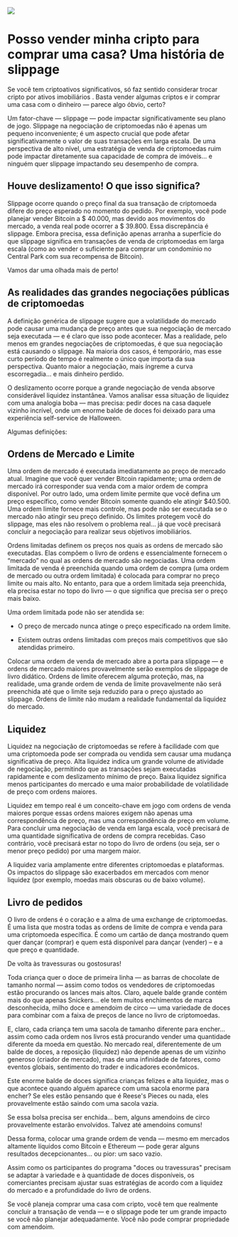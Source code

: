 ![](https://realopen.ghost.io/content/images/2023/12/CCB4474F-755E-42DF-A416-DCAA50766A22.png)
# Posso vender minha cripto para comprar uma casa? Uma história de slippage

Se você tem criptoativos significativos, só faz sentido considerar trocar cripto por ativos imobiliários . Basta vender algumas criptos e ir comprar uma casa com o dinheiro — parece algo óbvio, certo?

Um fator-chave — slippage — pode impactar significativamente seu plano de jogo. Slippage na negociação de criptomoedas não é apenas um pequeno inconveniente; é um aspecto crucial que pode afetar significativamente o valor de suas transações em larga escala. De uma perspectiva de alto nível, uma estratégia de venda de criptomoedas ruim pode impactar diretamente sua capacidade de compra de imóveis... e ninguém quer slippage impactando seu desempenho de compra.

## Houve deslizamento! O que isso significa?

Slippage ocorre quando o preço final da sua transação de criptomoeda difere do preço esperado no momento do pedido. Por exemplo, você pode planejar vender Bitcoin a $ 40.000, mas devido aos movimentos do mercado, a venda real pode ocorrer a $ 39.800. Essa discrepância é slippage. Embora precisa, essa definição apenas arranha a superfície do que slippage significa em transações de venda de criptomoedas em larga escala (como ao vender o suficiente para comprar um condomínio no Central Park com sua recompensa de Bitcoin).

Vamos dar uma olhada mais de perto!

## As realidades das grandes negociações públicas de criptomoedas

A definição genérica de slippage sugere que a volatilidade do mercado pode causar uma mudança de preço antes que sua negociação de mercado seja executada — e é claro que isso pode acontecer. Mas a realidade, pelo menos em grandes negociações de criptomoedas, é que sua negociação está causando o slippage. Na maioria dos casos, é temporário, mas esse curto período de tempo é realmente o único que importa da sua perspectiva. Quanto maior a negociação, mais íngreme a curva escorregadia... e mais dinheiro perdido.

O deslizamento ocorre porque a grande negociação de venda absorve considerável liquidez instantânea. Vamos analisar essa situação de liquidez com uma analogia boba — mas precisa: pedir doces na casa daquele vizinho incrível, onde um enorme balde de doces foi deixado para uma experiência self-service de Halloween.

Algumas definições:

## Ordens de Mercado e Limite

Uma ordem de mercado é executada imediatamente ao preço de mercado atual. Imagine que você quer vender Bitcoin rapidamente; uma ordem de mercado irá corresponder sua venda com a maior ordem de compra disponível. Por outro lado, uma ordem limite permite que você defina um preço específico, como vender Bitcoin somente quando ele atingir $40.500. Uma ordem limite fornece mais controle, mas pode não ser executada se o mercado não atingir seu preço definido. Os limites protegem você do slippage, mas eles não resolvem o problema real... já que você precisará concluir a negociação para realizar seus objetivos imobiliários.

Ordens limitadas definem os preços nos quais as ordens de mercado são executadas. Elas compõem o livro de ordens e essencialmente fornecem o “mercado” no qual as ordens de mercado são negociadas. Uma ordem limitada de venda é preenchida quando uma ordem de compra (uma ordem de mercado ou outra ordem limitada) é colocada para comprar no preço limite ou mais alto. No entanto, para que a ordem limitada seja preenchida, ela precisa estar no topo do livro — o que significa que precisa ser o preço mais baixo.

Uma ordem limitada pode não ser atendida se:

   - O preço de mercado nunca atinge o preço especificado na ordem limite.

   - Existem outras ordens limitadas com preços mais competitivos que são atendidas primeiro.

Colocar uma ordem de venda de mercado abre a porta para slippage — e ordens de mercado maiores provavelmente serão exemplos de slippage de livro didático. Ordens de limite oferecem alguma proteção, mas, na realidade, uma grande ordem de venda de limite provavelmente não será preenchida até que o limite seja reduzido para o preço ajustado ao slippage. Ordens de limite não mudam a realidade fundamental da liquidez do mercado.

## Liquidez

Liquidez na negociação de criptomoedas se refere à facilidade com que uma criptomoeda pode ser comprada ou vendida sem causar uma mudança significativa de preço. Alta liquidez indica um grande volume de atividade de negociação, permitindo que as transações sejam executadas rapidamente e com deslizamento mínimo de preço. Baixa liquidez significa menos participantes do mercado e uma maior probabilidade de volatilidade de preço com ordens maiores.

Liquidez em tempo real é um conceito-chave em jogo com ordens de venda maiores porque essas ordens maiores exigem não apenas uma correspondência de preço, mas uma correspondência de preço em volume. Para concluir uma negociação de venda em larga escala, você precisará de uma quantidade significativa de ordens de compra recebidas. Caso contrário, você precisará estar no topo do livro de ordens (ou seja, ser o menor preço pedido) por uma margem maior.

A liquidez varia amplamente entre diferentes criptomoedas e plataformas. Os impactos do slippage são exacerbados em mercados com menor liquidez (por exemplo, moedas mais obscuras ou de baixo volume).

## Livro de pedidos

O livro de ordens é o coração e a alma de uma exchange de criptomoedas. É uma lista que mostra todas as ordens de limite de compra e venda para uma criptomoeda específica. É como um cartão de dança mostrando quem quer dançar (comprar) e quem está disponível para dançar (vender) – e a que preço e quantidade.

De volta às travessuras ou gostosuras!

Toda criança quer o doce de primeira linha — as barras de chocolate de tamanho normal — assim como todos os vendedores de criptomoedas estão procurando os lances mais altos. Claro, aquele balde grande contém mais do que apenas Snickers... ele tem muitos enchimentos de marca desconhecida, milho doce e amendoim de circo — uma variedade de doces para combinar com a faixa de preços de lance no livro de criptomoedas. 

E, claro, cada criança tem uma sacola de tamanho diferente para encher... assim como cada ordem nos livros está procurando vender uma quantidade diferente da moeda em questão. No mercado real, diferentemente de um balde de doces, a reposição (liquidez) não depende apenas de um vizinho generoso (criador de mercado), mas de uma infinidade de fatores, como eventos globais, sentimento do trader e indicadores econômicos.

Este enorme balde de doces significa crianças felizes e alta liquidez, mas o que acontece quando alguém aparece com uma sacola enorme para encher? Se eles estão pensando que é Reese's Pieces ou nada, eles provavelmente estão saindo com uma sacola vazia.

Se essa bolsa precisa ser enchida... bem, alguns amendoins de circo provavelmente estarão envolvidos. Talvez até amendoins comuns!

Dessa forma, colocar uma grande ordem de venda — mesmo em mercados altamente líquidos como Bitcoin e Ethereum — pode gerar alguns resultados decepcionantes... ou pior: um saco vazio.

Assim como os participantes do programa "doces ou travessuras" precisam se adaptar à variedade e à quantidade de doces disponíveis, os comerciantes precisam ajustar suas estratégias de acordo com a liquidez do mercado e a profundidade do livro de ordens.

Se você planeja comprar uma casa com cripto, você tem que realmente concluir a transação de venda — e o slippage pode ter um grande impacto se você não planejar adequadamente. Você não pode comprar propriedade com amendoim.
